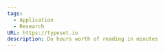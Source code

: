 ```yaml
---
tags:
  - Application
  - Research
URL: https://typeset.io
description: Do hours worth of reading in minutes
---
```

